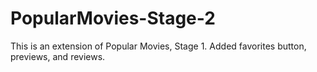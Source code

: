 # PopularMovies-Stage-2

This is an extension of Popular Movies, Stage 1. Added favorites button, previews, and reviews.

